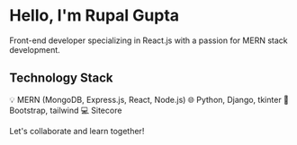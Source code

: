 # Hello, I'm Rupal Gupta

Front-end developer specializing in React.js with a passion for MERN stack development.

## Technology Stack

 💡 MERN (MongoDB, Express.js, React, Node.js)
 🌐 Python, Django, tkinter
 🧠 Bootstrap, tailwind
 💻 Sitecore

Let's collaborate and learn together!

